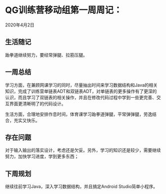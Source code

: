# QG训练营移动组第一周周记：
2020年4月2日

## 生活随记

跆拳道继续努力，要经常弹腿、拉筋压腿。



## 一周总结

学习方面，在兼顾网课学习的同时，尽量抽出时间来学习数据结构和Java的相关知识，完成了训练营单链表ADT和双链表ADT，对单链表的更多操作有了更深的认识，而且学习了双链表的相关操作，并且在修改代码过程中学到一些更完善、交互界面更清晰明了的代码设计。

生活方面，合理地安排作息时间，体育课学习跆拳道弹腿，平常弹弹腿，劳逸结合，充实又快乐。



## 存在问题

对于输入输出的落实设计，考虑还是欠妥。另外，学习的知识还是较少，需要继续努力，加快学习进度，学到更多东西；



## 下周规划

继续往前学习Java，深入学习数据结构，并且搞定Android Studio简单小程序。



